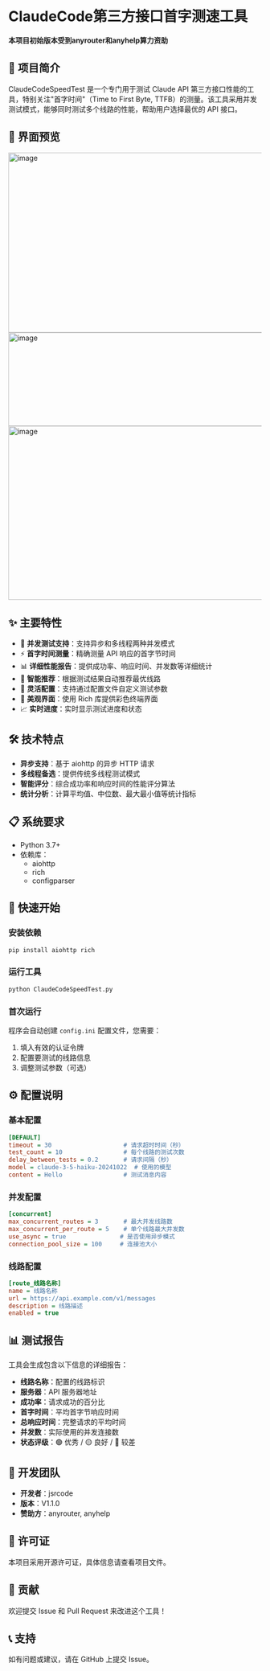 # ClaudeCode第三方接口首字测速工具
**本项目初始版本受到anyrouter和anyhelp算力资助**

## 📖 项目简介

ClaudeCodeSpeedTest 是一个专门用于测试 Claude API 第三方接口性能的工具，特别关注"首字时间"（Time to First Byte, TTFB）的测量。该工具采用并发测试模式，能够同时测试多个线路的性能，帮助用户选择最优的 API 接口。

## 🎨 界面预览

<img width="690" height="358" alt="image" src="https://github.com/user-attachments/assets/1b566525-4d07-4395-9205-c41f80e1330b" />
<img width="690" height="186" alt="image" src="https://github.com/user-attachments/assets/7059d692-f91d-46cc-8f7f-e53e8aab8850" />
<img width="690" height="346" alt="image" src="https://github.com/user-attachments/assets/3cda30c1-8676-47ba-9c9d-eae16461da4e" />

## ✨ 主要特性

- 🚀 **并发测试支持**：支持异步和多线程两种并发模式
- ⚡ **首字时间测量**：精确测量 API 响应的首字节时间
- 📊 **详细性能报告**：提供成功率、响应时间、并发数等详细统计
- 🎯 **智能推荐**：根据测试结果自动推荐最优线路
- 🔧 **灵活配置**：支持通过配置文件自定义测试参数
- 🎨 **美观界面**：使用 Rich 库提供彩色终端界面
- 📈 **实时进度**：实时显示测试进度和状态

## 🛠️ 技术特点

- **异步支持**：基于 aiohttp 的异步 HTTP 请求
- **多线程备选**：提供传统多线程测试模式
- **智能评分**：综合成功率和响应时间的性能评分算法
- **统计分析**：计算平均值、中位数、最大最小值等统计指标

## 📋 系统要求

- Python 3.7+
- 依赖库：
  - aiohttp
  - rich
  - configparser

## 🚀 快速开始

### 安装依赖

```bash
pip install aiohttp rich
```

### 运行工具

```bash
python ClaudeCodeSpeedTest.py
```

### 首次运行

程序会自动创建 `config.ini` 配置文件，您需要：

1. 填入有效的认证令牌
2. 配置要测试的线路信息
3. 调整测试参数（可选）

## ⚙️ 配置说明

### 基本配置

```ini
[DEFAULT]
timeout = 30                    # 请求超时时间（秒）
test_count = 10                 # 每个线路的测试次数
delay_between_tests = 0.2       # 请求间隔（秒）
model = claude-3-5-haiku-20241022  # 使用的模型
content = Hello                 # 测试消息内容
```

### 并发配置

```ini
[concurrent]
max_concurrent_routes = 3       # 最大并发线路数
max_concurrent_per_route = 5    # 单个线路最大并发数
use_async = true               # 是否使用异步模式
connection_pool_size = 100     # 连接池大小
```

### 线路配置

```ini
[route_线路名称]
name = 线路名称
url = https://api.example.com/v1/messages
description = 线路描述
enabled = true
```

## 📊 测试报告

工具会生成包含以下信息的详细报告：

- **线路名称**：配置的线路标识
- **服务器**：API 服务器地址
- **成功率**：请求成功的百分比
- **首字时间**：平均首字节响应时间
- **总响应时间**：完整请求的平均时间
- **并发数**：实际使用的并发连接数
- **状态评级**：🟢 优秀 / 🟡 良好 / 🔴 较差

## 👥 开发团队

- **开发者**：jsrcode
- **版本**：V1.1.0
- **赞助方**：anyrouter, anyhelp

## 📄 许可证

本项目采用开源许可证，具体信息请查看项目文件。

## 🤝 贡献

欢迎提交 Issue 和 Pull Request 来改进这个工具！

## 📞 支持

如有问题或建议，请在 GitHub 上提交 Issue。
